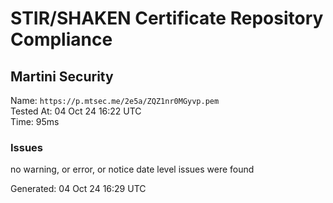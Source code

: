 # STIR/SHAKEN Certificate Repository Compliance

## Martini Security

Name: `https://p.mtsec.me/2e5a/ZQZ1nr0MGyvp.pem`\
Tested At: 04 Oct 24 16:22 UTC\
Time: 95ms

### Issues

no warning, or error, or notice date level issues were found

Generated: 04 Oct 24 16:29 UTC